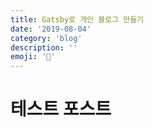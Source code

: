 ```yaml
---
title: Gatsby로 개인 블로그 만들기
date: '2019-08-04'
category: 'blog'
description: ''
emoji: '🌵'
---
```


# 테스트 포스트

